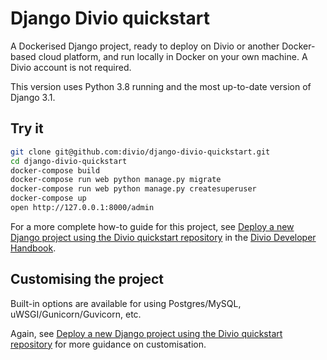 # Django Divio quickstart

A Dockerised Django project, ready to deploy on Divio or another Docker-based cloud platform, and run
locally in Docker on your own machine. A Divio account is not required.

This version uses Python 3.8 running and the most up-to-date version of Django 3.1.

## Try it

```bash
git clone git@github.com:divio/django-divio-quickstart.git
cd django-divio-quickstart
docker-compose build
docker-compose run web python manage.py migrate
docker-compose run web python manage.py createsuperuser
docker-compose up
open http://127.0.0.1:8000/admin
```

For a more complete how-to guide for this project, see [Deploy a new Django project using the Divio quickstart
repository](https://docs.divio.com/en/latest/how-to/django-deploy-quickstart/) in the [Divio Developer
Handbook](https://docs.divio.com).


## Customising the project

Built-in options are available for using Postgres/MySQL, uWSGI/Gunicorn/Guvicorn, etc.

Again, see [Deploy a new Django project using the Divio quickstart
repository](https://docs.divio.com/en/latest/how-to/django-deploy-quickstart/) for more guidance on customisation.

